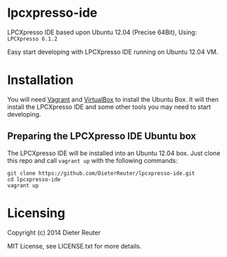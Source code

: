lpcxpresso-ide
==============

LPCXpresso IDE based upon Ubuntu 12.04 (Precise 64Bit), Using: `LPCXpresso 6.1.2`

Easy start developing with LPCXpresso IDE running on Ubuntu 12.04 VM.

# Installation
You will need [Vagrant](http://vagrantup.com) and [VirtualBox](http://virtualbox.org) to install the Ubuntu Box. It will then install the LPCXpresso IDE and some other tools you may need to start developing.

## Preparing the LPCXpresso IDE Ubuntu box
The LPCXpresso IDE will be installed into an Ubuntu 12.04 box. Just clone this repo and call `vagrant up` with the following commands:

    git clone https://github.com/DieterReuter/lpcxpresso-ide.git
    cd lpcxpresso-ide
    vagrant up

# Licensing
Copyright (c) 2014 Dieter Reuter

MIT License, see LICENSE.txt for more details.

